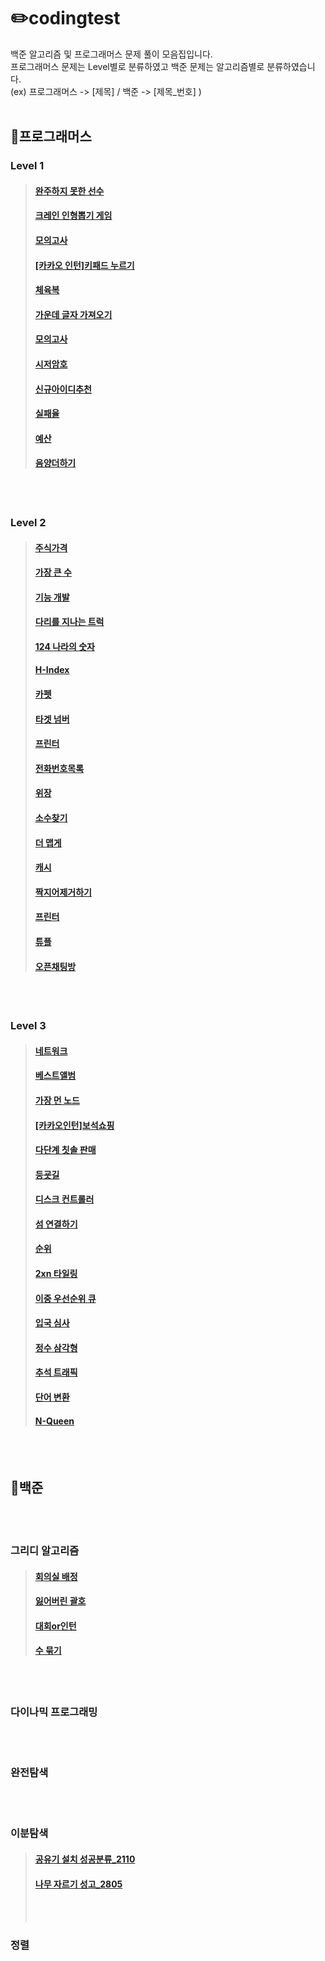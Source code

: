 #  ✏️codingtest  
백준 알고리즘 및 프로그래머스 문제 풀이 모음집입니다.  
프로그래머스 문제는 Level별로 분류하였고 백준 문제는 알고리즘별로 분류하였습니다.  
(ex) 프로그래머스 -> [제목]  / 백준 -> [제목_번호]  )
<br /><br />
## 📌프로그래머스

### Level 1
>#### [완주하지 못한 선수](/프로그래머스/Level1/완주하지못한선수)
>#### [크레인 인형뽑기 게임](/프로그래머스/Level1/크레인인형뽑기게임)
>#### [모의고사](/프로그래머스/Level1/모의고사)
>#### [[카카오 인턴]키패드 누르기](/프로그래머스/Level1/[카카오인턴]키패드누르기)
>#### [체육복](/프로그래머스/Level1/체육복)
>#### [가운데 글자 가져오기](/프로그래머스/Level1/가운데글자가져오기)
>#### [모의고사](프로그래머스/Level1/모의고사)
>#### [시저암호](프로그래머스/Level1/시저암호)
>#### [신규아이디추천](/프로그래머스/Level1/신규아이디추천)
>#### [실패율](/프로그래머스/Level1/실패율)
>#### [예산](/프로그래머스/Level1/예산)
>#### [음양더하기](/프로그래머스/Level1/음양더하기)

<br /><br />
### Level 2
>#### [주식가격](/프로그래머스/Level2/주식가격)
>#### [가장 큰 수](/프로그래머스/Level2/가장큰수)
>####
>#### [기능 개발](/프로그래머스/Level2/기능개발)
>#### [다리를 지나는 트럭](/프로그래머스/Level2/다리를지나는트럭)
>#### [124 나라의 숫자](/프로그래머스/Level2/124나라의숫자)
>#### [H-Index](/프로그래머스/Level2/H-Index/)
>#### [카펫](/프로그래머스/Level2/카펫)
>#### [타겟 넘버](/프로그래머스/Level2/타겟넘버)
>#### [프린터](/프로그래머스/Level2/프린터)
>#### [전화번호목록](/프로그래머스/Level2/전화번호목록y)
>#### [위장](/프로그래머스/Level2/위장)
>#### [소수찾기](/프로그래머스/Level2/소수찾기)
>#### [더 맵게](/프로그래머스/Level2/더맵게)
>#### [캐시](/프로그래머스/Level2/캐시)
>#### [짝지어제거하기](/프로그래머스/Level2/짝지어제거하기)
>#### [프린터](/프로그래머스/Level2/프린터)
>#### [튜플](/프로그래머스/Level2/튜플)
>#### [오픈채팅방](/프로그래머스/Level2/오픈채팅방)
<br /><br />
### Level 3
>#### [네트워크](/프로그래머스/Level3/네트워크/network.py)
>#### [베스트앨범](/프로그래머스/Level3/베스트앨범/best_album.py)
>#### [가장 먼 노드](/프로그래머스/Level3/가장먼노드)
>#### [[카카오인턴]보석쇼핑](/프로그래머스/Level3/[카카오인턴]보석쇼핑)
>#### [다단계 칫솔 판매](/프로그래머스/Level3/다단계칫솔판매)
>#### [등굣길](/프로그래머스/Level3/등굣길)
>#### [디스크 컨트롤러](/프로그래머스/Level3/디스크컨트롤러)
>#### [섬 연결하기](/프로그래머스/Level3/섬연결하기)
>#### [순위](/프로그래머스/Level3/순위)
>#### [2xn 타일링](/프로그래머스/Level3/2xn타일링)
>#### [이중 우선순위 큐](/프로그래머스/Level3/이중우선순위큐)
>#### [입국 심사](/프로그래머스/Level3/입국심사)
>#### [정수 삼각형](/프로그래머스/Level3/정수삼각형)
>#### [추석 트래픽](/프로그래머스/Level3/추석트래픽)
>#### [단어 변환](/프로그래머스/Level3/단어변환)
>#### [N-Queen](/프로그래머스/Level3/N-Queen)

<br /><br />
## 📌백준
<br /><br />
### 그리디 알고리즘
>#### [회의실 배정](백준/그리디/회의실배정/)
>#### [잃어버린 괄호](백준/그리디/잃어버린괄호/)
>#### [대회or인턴](백준/그리디/대회or인턴/)
>#### [수 묶기](백준/그리디/수묶기/)
<br /><br />
### 다이나믹 프로그래밍
<br /><br />
### 완전탐색
<br /><br />
### 이분탐색
>#### [공유기 설치 성공분류_2110](백준/이분탐색/2110)
>#### [나무 자르기 성고_2805](백준/이분탐색/2805)
><br /><br />
### 정렬
